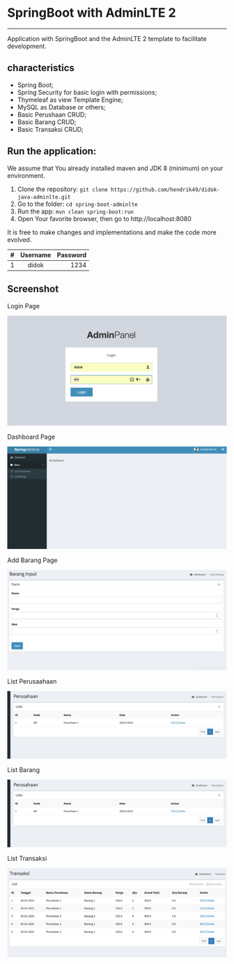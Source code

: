 # SpringBoot with AdminLTE 2

---

Application with SpringBoot and the AdminLTE 2 template to facilitate development.

characteristics
---------------

* Spring Boot;
* Spring Security for basic login with permissions;
* Thymeleaf as view Template Engine;
* MySQL as Database or others;
* Basic Perushaan CRUD;
* Basic Barang CRUD;
* Basic Transaksi CRUD;

Run the application:
--------------------

We assume that You already installed maven and JDK 8 (minimum) on your environment.

1. Clone the repository: `git clone https://github.com/hendrik49/didok-java-adminlte.git`
2. Go to the folder: `cd spring-boot-adminlte`
3. Run the app: `mvn clean spring-boot:run`
4. Open Your favorite browser, then go to http://localhost:8080

It is free to make changes and implementations and make the code more evolved.

| # | Username | Password |
| - | :------: | -------: |
| 1 |  didok  |     1234 |

## Screenshot

Login Page

![Login Page](img/login.png "Login Page")

Dashboard Page

![Dashboard Page](img/dashboard.png "Dashboard Page")

Add Barang Page

![Add Barang Page](img/add.png "Add Barang Page")

List Perusaahaan

![List Page](img/list2.png "List Page")

List Barang

![List Page](img/list2.png "List Page")

List Transaksi

![List Page](img/list3.png "List Page")
